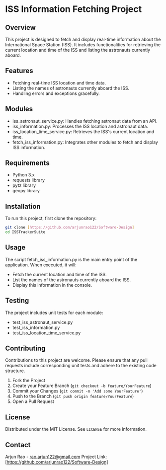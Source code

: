 # ISS Information Fetching Project

## Overview
This project is designed to fetch and display real-time information about the International Space Station (ISS). It includes functionalities for retrieving the current location and time of the ISS and listing the astronauts currently aboard.

## Features
- Fetching real-time ISS location and time data.
- Listing the names of astronauts currently aboard the ISS.
- Handling errors and exceptions gracefully.

## Modules
- iss_astronaut_service.py: Handles fetching astronaut data from an API.
- iss_information.py: Processes the ISS location and astronaut data.
- iss_location_time_service.py: Retrieves the ISS's current location and time.
- fetch_iss_information.py: Integrates other modules to fetch and display ISS information.

## Requirements
- Python 3.x
- requests library
- pytz library
- geopy library

## Installation
To run this project, first clone the repository:

```bash
git clone [https://github.com/arjunrao122/Software-Design]
cd ISSTrackerSuite
```

## Usage
The script fetch_iss_information.py is the main entry point of the application. When executed, it will:

- Fetch the current location and time of the ISS.
- List the names of the astronauts currently aboard the ISS.
- Display this information in the console.

## Testing
The project includes unit tests for each module:

- test_iss_astronaut_service.py
- test_iss_information.py
- test_iss_location_time_service.py

## Contributing

Contributions to this project are welcome. Please ensure that any pull requests include corresponding unit tests and adhere to the existing code structure.

1. Fork the Project
2. Create your Feature Branch (`git checkout -b feature/YourFeature`)
3. Commit your Changes (`git commit -m 'Add some YourFeature'`)
4. Push to the Branch (`git push origin feature/YourFeature`)
5. Open a Pull Request

## License

Distributed under the MIT License. See `LICENSE` for more information.

## Contact

Arjun Rao - rao.arjun122@gmail.com
Project Link: [https://github.com/arjunrao122/Software-Design]
